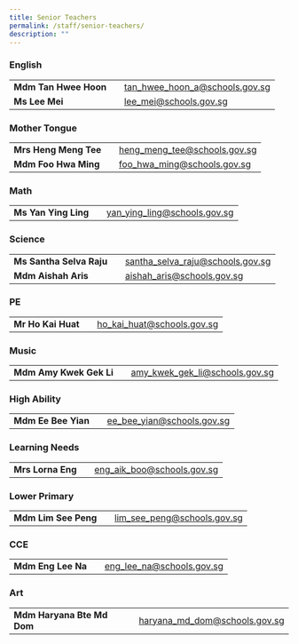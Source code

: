```yaml
---
title: Senior Teachers
permalink: /staff/senior-teachers/
description: ""
---
```

### English

|  |  |  |
| -------- | -------- | -------- |
| **Mdm Tan Hwee Hoon**    |     | <a href="tan_hwee_hoon_a@schools.gov.sg">tan_hwee_hoon_a@schools.gov.sg</a>     |
| **Ms Lee Mei**    |     | <a href="lee_mei@schools.gov.sg">lee_mei@schools.gov.sg</a>     |

### Mother Tongue

|  |  |  |
| -------- | -------- | -------- |
| **Mrs Heng Meng Tee**    |     | <a href="heng_meng_tee@schools.gov.sg">heng_meng_tee@schools.gov.sg</a>     |
| **Mdm Foo Hwa Ming**    |     | <a href="foo_hwa_ming@schools.gov.sg">foo_hwa_ming@schools.gov.sg</a>     |

### Math

|  |  |  |
| -------- | -------- | -------- |
| **Ms Yan Ying Ling**    |     | <a href="yan_ying_ling@schools.gov.sg">yan_ying_ling@schools.gov.sg</a>     |

### Science

|  |  |  |
| -------- | -------- | -------- |
| **Ms Santha Selva Raju**    |     | <a href="santha_selva_raju@schools.gov.sg">santha_selva_raju@schools.gov.sg</a>     |
| **Mdm Aishah Aris**    |     | <a href="aishah_aris@schools.gov.sg">aishah_aris@schools.gov.sg</a>     |

### PE

|  |  |  |
| -------- | -------- | -------- |
| **Mr Ho Kai Huat**    |     | <a href="ho_kai_huat@schools.gov.sg">ho_kai_huat@schools.gov.sg</a>     |

### Music

|  |  |  |
| -------- | -------- | -------- |
| **Mdm Amy Kwek Gek Li**    |     | <a href="amy_kwek_gek_li@schools.gov.sg">amy_kwek_gek_li@schools.gov.sg</a>     |

### High Ability

|  |  |  |
| -------- | -------- | -------- |
| **Mdm Ee Bee Yian**    |     | <a href="ee_bee_yian@schools.gov.sg">ee_bee_yian@schools.gov.sg</a>     |

### Learning Needs

|  |  |  |
| -------- | -------- | -------- |
| **Mrs Lorna Eng**    |     | <a href="eng_aik_boo@schools.gov.sg">eng_aik_boo@schools.gov.sg</a>     |

### Lower Primary

|  |  |  |
| -------- | -------- | -------- |
| **Mdm Lim See Peng**    |     | <a href="lim_see_peng@schools.gov.sg">lim_see_peng@schools.gov.sg</a>     |

### CCE

|  |  |  |
| -------- | -------- | -------- |
| **Mdm Eng Lee Na**    |     | <a href="eng_lee_na@schools.gov.sg">eng_lee_na@schools.gov.sg</a>     |

### Art

|  |  |  |
| -------- | -------- | -------- |
| **Mdm Haryana Bte Md Dom**    |     | <a href="haryana_md_dom@schools.gov.sg">haryana_md_dom@schools.gov.sg</a>     |